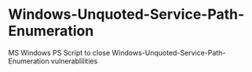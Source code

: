 # Windows-Unquoted-Service-Path-Enumeration
MS Windows PS Script to close Windows-Unquoted-Service-Path-Enumeration vulnerablilities
